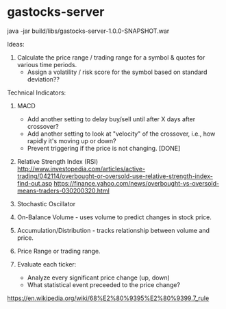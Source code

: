 # gastocks-server

java -jar build/libs/gastocks-server-1.0.0-SNAPSHOT.war

Ideas:
1. Calculate the price range / trading range for a symbol & quotes for various time periods.
    - Assign a volatility / risk score for the symbol based on standard deviation??


Technical Indicators:
1. MACD
    - Add another setting to delay buy/sell until after X days after crossover?
    - Add another setting to look at "velocity" of the crossover, i.e., how rapidly it's moving up or down?
    - Prevent triggering if the price is not changing. [DONE]

2. Relative Strength Index (RSI)
http://www.investopedia.com/articles/active-trading/042114/overbought-or-oversold-use-relative-strength-index-find-out.asp
https://finance.yahoo.com/news/overbought-vs-oversold-means-traders-030200320.html

3. Stochastic Oscillator

4. On-Balance Volume - uses volume to predict changes in stock price.

5. Accumulation/Distribution - tracks relationship between volume and price.

6. Price Range or trading range.

7. Evaluate each ticker:
    - Analyze every significant price change (up, down)
    - What statistical event preceeded to the price change?

https://en.wikipedia.org/wiki/68%E2%80%9395%E2%80%9399.7_rule



